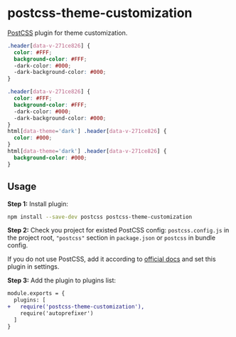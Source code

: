 # postcss-theme-customization

[PostCSS] plugin for theme customization.

[PostCSS]: https://github.com/postcss/postcss

```css
.header[data-v-271ce826] {
  color: #FFF;
  background-color: #FFF;
  -dark-color: #000;
  -dark-background-color: #000;
}
```

```css
.header[data-v-271ce826] {
  color: #FFF;
  background-color: #FFF;
  -dark-color: #000;
  -dark-background-color: #000;
}
html[data-theme='dark'] .header[data-v-271ce826] {
  color: #000;
}
html[data-theme='dark'] .header[data-v-271ce826] {
  background-color: #000;
}


```

## Usage

**Step 1:** Install plugin:

```sh
npm install --save-dev postcss postcss-theme-customization
```

**Step 2:** Check you project for existed PostCSS config: `postcss.config.js`
in the project root, `"postcss"` section in `package.json`
or `postcss` in bundle config.

If you do not use PostCSS, add it according to [official docs]
and set this plugin in settings.

**Step 3:** Add the plugin to plugins list:

```diff
module.exports = {
  plugins: [
+   require('postcss-theme-customization'),
    require('autoprefixer')
  ]
}
```

[official docs]: https://github.com/postcss/postcss#usage
